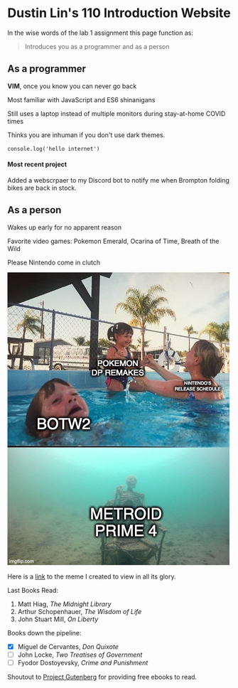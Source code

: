 # Dustin Lin's 110 Introduction Website

In the wise words of the lab 1 assignment this page function as:
>Introduces you as a programmer and as a person

## As a programmer
**VIM**, once you know you can never go back

Most familiar with JavaScript and ES6 shinanigans

Still uses a laptop instead of multiple monitors during stay-at-home COVID times

Thinks you are inhuman if you don't use dark themes.

```
console.log('hello internet')
```

#### Most recent project
Added a webscrpaer to my Discord bot to notify me when Brompton folding bikes are back in stock.


## As a person

Wakes up early for no apparent reason

Favorite video games: Pokemon Emerald, Ocarina of Time, Breath of the Wild

Please Nintendo come in clutch


![picture-alt-tag](110Meme.jpg)

Here is a [link](110Meme.jpg) to the meme I created to view in all its glory.

Last Books Read:
1. Matt Hiag, *The Midnight Library*
2. Arthur Schopenhauer, *The Wisdom of Life*
3. John Stuart Mill, *On Liberty*

Books down the pipeline:
- [x] Miguel de Cervantes, *Don Quixote*
- [ ] John Locke, *Two Treatises of Government*
- [ ] Fyodor Dostoyevsky, *Crime and Punishment* 

Shoutout to [Project Gutenberg](https://www.gutenberg.org/) for providing free ebooks to read.
